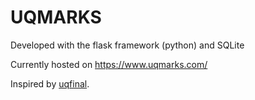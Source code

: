 # UQMARKS

Developed with the flask framework (python) and SQLite

Currently hosted on https://www.uqmarks.com/

Inspired by [uqfinal](https://uqfinal.com/).



